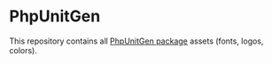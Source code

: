 # PhpUnitGen

This repository contains all
[PhpUnitGen package](https://github.com/paul-thebaud/phpunit-generator)
assets (fonts, logos, colors).